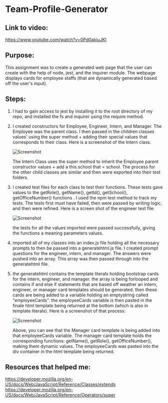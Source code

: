 # Team-Profile-Generator

## Link to video:
https://www.youtube.com/watch?v=0Pd0akiuJKI

## Purpose: 
This assignment was to create a generated web page that the user can create with the help of node, jest, and the inquirer module. The webpage displays cards for employee staffs (that are dynamically generated based off the user's input).

## Steps: 
1. I had to gain access to jest by installing it to the root directory of my repo, and installed the fs and inquirer using the require method. 

2. I created constructors for Employee, Engineer, Intern, and Manager. The Employee was the parent class. I then passed in the children classes values' using the super method + adding their special values that corresponds to their class. Here is a screenshot of the Intern class. 

    ![Screenshot](!Team-Profile-Generator/img/internClass.png)

    The Intern Class uses the super method to inherit the Employee parent constructor values + add a this.school that = school. The process for the other child classes are similar and then were exported into their test folders.

3. I created test files for each class to test their functions. These tests gave values to the getRole(), getName(), getId(), getSchool(), getOfficeNumber() functions . I used the npm test method to track my tests. The tests first must have failed, then were passed by writing logic, and then were refined. Here is a screen shot of the engineer test file: 

    ![Screenshot](!Team-Profile-Generator/img/engineertest.png)

    the tests for all the values imported were passed successfully, giving the functions a meaning parameters values.

4. imported all of my classes into an index.js file holding all the necessary prompts to then be passed into a generatehtml.js file. I created prompt questions for the engineer, intern, and manager. The answers were pushed into an array. This array was then passed through into the generatehtml file.

5. the generatehtml contains the template literals holding bootstrap cards for the intern, engineer, and manager. the array is being forlooped and contains if and else if statements that are based off weather an intern, engineer, or manager card templates should be generated. then these cards are being added to a variable holding an emptystring called "employeeCards". the employeeCards variable is then pasted in the finale html template being returned at the bottom (which is also in template literals). Here is a screenshot of that process: 

    ![Screenshot](Team-Profile-Generator/img/template.png)

    Above, you can see that the Manager card template is being added into that employeeCards variable. The manager card template holds the corresponding functions: getName(), getRole(), getOfficeNumber(), making them  dynamic values. The employeeCards was pasted into the div container in the html template being returned. 

## Resources that helped me: 
https://developer.mozilla.org/en-US/docs/Web/JavaScript/Reference/Classes/extends
https://developer.mozilla.org/en-US/docs/Web/JavaScript/Reference/Operators/super